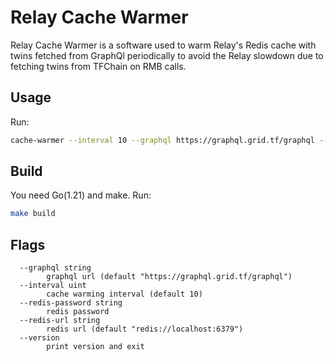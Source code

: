 # Relay Cache Warmer

Relay Cache Warmer is a software used to warm Relay's Redis cache with twins fetched from GraphQl periodically to avoid the Relay slowdown due to fetching twins from TFChain on RMB calls.

## Usage

Run:

```bash
cache-warmer --interval 10 --graphql https://graphql.grid.tf/graphql --redis-url redis://localhost:6379
```

## Build

You need Go(1.21) and make.
Run:

```bash
make build
```

## Flags

```
  --graphql string
        graphql url (default "https://graphql.grid.tf/graphql")
  --interval uint
        cache warming interval (default 10)
  --redis-password string
        redis password
  --redis-url string
        redis url (default "redis://localhost:6379")
  --version
        print version and exit
```
